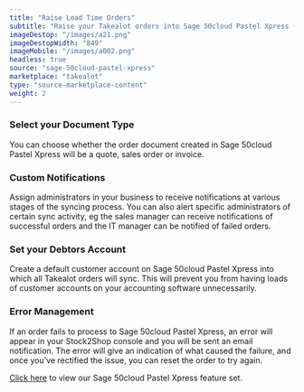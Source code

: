 ```yaml
---
title: "Raise Lead Time Orders"
subtitle: "Raise your Takealot orders into Sage 50cloud Pastel Xpress (provided you are only doing lead time orders)."
imageDestop: "/images/a21.png"
imageDestopWidth: "849"
imageMobile: "/images/a002.png"
headless: true
source: "sage-50cloud-pastel-xpress"
marketplace: "takealot"
type: "source-marketplace-content"
weight: 2
---
```


### Select your Document Type
You can choose whether the order document created in Sage 50cloud Pastel Xpress will be a quote, sales order or invoice.

### Custom Notifications
Assign administrators in your business to receive notifications at various stages of the syncing process. You can also alert specific administrators of certain sync activity, eg the sales manager can receive notifications of successful orders and the IT manager can be notified of failed orders.

### Set your Debtors Account
Create a default customer account on Sage 50cloud Pastel Xpress into which all Takealot orders will sync. This will prevent you from having loads of customer accounts on your accounting software unnecessarily.

### Error Management
If an order fails to process to Sage 50cloud Pastel Xpress, an error will appear in your Stock2Shop console and you will be sent an email notification. The error will give an indication of what caused the failure, and once you’ve rectified the issue, you can reset the order to try again.


[Click here](/help/features/sage-50cloud-pastel-xpress/ "Sage 50cloud Pastel Xpress Features") to view our Sage 50cloud Pastel Xpress feature set.